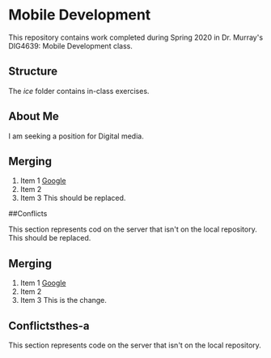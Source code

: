 # Mobile Development

This repository contains work completed during Spring 2020 in Dr. Murray's DIG4639: Mobile Development class.

## Structure

The _ice_ folder contains in-class exercises.

## About Me

I am seeking a position for Digital media.

## Merging

1. Item 1 [Google](http://www.google.com)
1. Item 2
1. Item 3
   This should be replaced.

##Conflicts

This section represents cod on the server that isn't on the local repository.
This should be replaced.

## Merging

1.  Item 1 [Google](http://www.google.com)
1.  Item 2
1.  Item 3
    This is the change.

## Conflictsthes-a

This section represents code on the server that isn't on the local repository.
